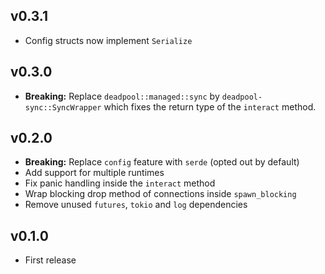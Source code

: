 ## v0.3.1

* Config structs now implement `Serialize`

## v0.3.0

* __Breaking:__ Replace `deadpool::managed::sync` by
  `deadpool-sync::SyncWrapper` which fixes the return type
  of the `interact` method.

## v0.2.0

* __Breaking:__ Replace `config` feature with `serde` (opted out by default)
* Add support for multiple runtimes
* Fix panic handling inside the `interact` method
* Wrap blocking drop method of connections inside `spawn_blocking`
* Remove unused `futures`, `tokio` and `log` dependencies

## v0.1.0

* First release
